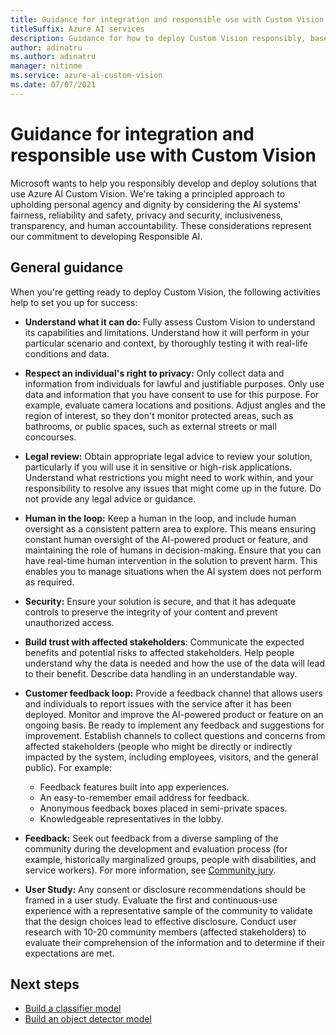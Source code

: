 ```yaml
---
title: Guidance for integration and responsible use with Custom Vision
titleSuffix: Azure AI services
description: Guidance for how to deploy Custom Vision responsibly, based on the knowledge and understanding from the team that created this product.
author: adinatru
ms.author: adinatru
manager: nitinme
ms.service: azure-ai-custom-vision
ms.date: 07/07/2021
---
```


# Guidance for integration and responsible use with Custom Vision

Microsoft wants to help you responsibly develop and deploy solutions that use Azure AI Custom Vision. We're taking a principled approach to upholding personal agency and dignity by considering the AI systems' fairness, reliability and safety, privacy and security, inclusiveness, transparency, and human accountability. These considerations represent our commitment to developing Responsible AI.

## General guidance

When you're getting ready to deploy Custom Vision, the following activities help to set you up for success:

* **Understand what it can do:** Fully assess Custom Vision to understand its capabilities and limitations. Understand how it will perform in your particular scenario and context, by thoroughly testing it with real-life conditions and data.

* **Respect an individual's right to privacy:** Only collect data and information from individuals for lawful and justifiable purposes. Only use data and information that you have consent to use for this purpose. For example, evaluate camera locations and positions. Adjust angles and the region of interest, so they don't monitor protected areas, such as bathrooms, or public spaces, such as external streets or mall concourses.

* **Legal review:** Obtain appropriate legal advice to review your solution, particularly if you will use it in sensitive or high-risk applications. Understand what restrictions you might need to work within, and your responsibility to resolve any issues that might come up in the future. Do not provide any legal advice or guidance.

* **Human in the loop:** Keep a human in the loop, and include human oversight as a consistent pattern area to explore. This means ensuring constant human oversight of the AI-powered product or feature, and maintaining the role of humans in decision-making. Ensure that you can have real-time human intervention in the solution to prevent harm. This enables you to manage situations when the AI system does not perform as required.

* **Security:** Ensure your solution is secure, and that it has adequate controls to preserve the integrity of your content and prevent unauthorized access.

* **Build trust with affected stakeholders**: Communicate the expected benefits and potential risks to affected stakeholders. Help people understand why the data is needed and how the use of the data will lead to their benefit. Describe data handling in an understandable way.

* **Customer feedback loop:** Provide a feedback channel that allows users and individuals to report issues with the service after it has been deployed. Monitor and improve the AI-powered product or feature on an ongoing basis. Be ready to implement any feedback and suggestions for improvement. Establish channels to collect questions and concerns from affected stakeholders (people who might be directly or indirectly impacted by the system, including employees, visitors, and the general public). For example:

  * Feedback features built into app experiences.
  * An easy-to-remember email address for feedback.
  * Anonymous feedback boxes placed in semi-private spaces.
  * Knowledgeable representatives in the lobby.

* **Feedback:** Seek out feedback from a diverse sampling of the community during the development and evaluation process (for example, historically marginalized groups, people with disabilities, and service workers). For more information, see [Community jury](/azure/architecture/guide/responsible-innovation/community-jury/).

* **User Study:** Any consent or disclosure recommendations should be framed in a user study. Evaluate the first and continuous-use experience with a representative sample of the community to validate that the design choices lead to effective disclosure. Conduct user research with 10-20 community members (affected stakeholders) to evaluate their comprehension of the information and to determine if their expectations are met.

## Next steps

* [Build a classifier model](/azure/ai-services/custom-vision-service/getting-started-build-a-classifier)
* [Build an object detector model](/azure/ai-services/custom-vision-service/get-started-build-detector)
